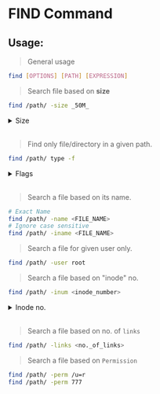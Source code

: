 # FIND Command

## Usage:

> General usage
```bash
find [OPTIONS] [PATH] [EXPRESSION]
```

> Search file based on **size**
```bash
find /path/ -size _50M_
```

<details>
<summary>Size</summary>

```
M   ::> MB
k   ::> KB
G   ::> GB
c   ::> Bytes
```

</details><br>

> Find only file/directory in a given path.
```bash
find /path/ type -f
```

<details>
<summary>Flags</summary>

```
f   ::> file
d   ::> directory
l   ::> symbolic link
b   ::> block device
s   ::> socket
```

</details><br>


> Search a file based on its name.
```bash
# Exact Name
find /path/ -name <FILE_NAME>
# Ignore case sensitive
find /path/ -iname <FILE_NAME>
```

> Search a file for given user only.
```bash
find /path/ -user root
```

> Search a file based on "inode" no.
```bash
find /path/ -inum <inode_number>
```

<details>
<summary>Inode no.</summary>

```bash
ls -li
```

</details><br>

> Search a file based on no. of `links`
```bash
find /path/ -links <no._of_links>
```

> Search a file based on `Permission`
```bash
find /path/ -perm /u=r
find /path/ -perm 777
```
